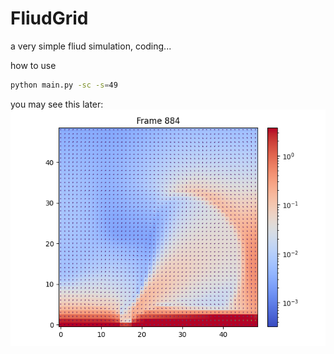 # FliudGrid

a very simple fliud simulation, coding...

how to use
```bash
python main.py -sc -s=49
```

you may see this later:
![](./figures/f49.png)